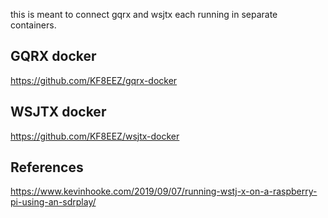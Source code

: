 this is meant to connect gqrx and wsjtx each running in separate containers.


## GQRX docker

https://github.com/KF8EEZ/gqrx-docker

## WSJTX docker

https://github.com/KF8EEZ/wsjtx-docker

## References

https://www.kevinhooke.com/2019/09/07/running-wstj-x-on-a-raspberry-pi-using-an-sdrplay/
